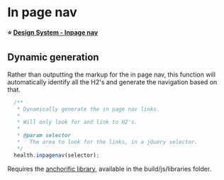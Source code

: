 # In page nav

**⭐ [Design System - Inpage nav](https://designsystem.gov.au/components/inpage-nav/)**

## Dynamic generation

Rather than outputting the markup for the in page nav, this function
will automatically identify all the H2's and generate the navigation
based on that.

```javascript
  /**
   * Dynamically generate the in page nav links.
   *
   * Will only look for and link to H2's.
   *
   * @param selector
   *   The area to look for the links, in a jQuery selector.
   */
  health.inpagenav(selector);
```

Requires the [anchorific library](https://github.com/renettarenula/anchorific.js/), available in the build/js/libraries folder.